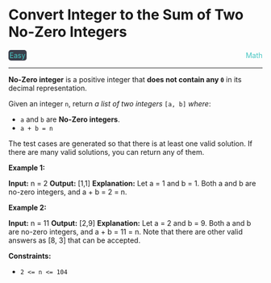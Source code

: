 # Convert Integer to the Sum of Two No-Zero Integers

<div style="display: flex; justify-content: space-between; align-items: center">
<div style="color: #46c6c2;
padding: 2px; background-color: #3a3f4b; border-radius: 5px;">Easy</div>
<div style="color: #46c6c2">Math</div>
</div>

---

**No-Zero integer** is a positive integer that **does not contain any `0`** in its decimal representation.

Given an integer `n`, return _a list of two integers_ `[a, b]` _where_:

*   `a` and `b` are **No-Zero integers**.
*   `a + b = n`

The test cases are generated so that there is at least one valid solution. If there are many valid solutions, you can return any of them.

**Example 1:**

**Input:** n = 2
**Output:** \[1,1\]
**Explanation:** Let a = 1 and b = 1.
Both a and b are no-zero integers, and a + b = 2 = n.

**Example 2:**

**Input:** n = 11
**Output:** \[2,9\]
**Explanation:** Let a = 2 and b = 9.
Both a and b are no-zero integers, and a + b = 11 = n.
Note that there are other valid answers as \[8, 3\] that can be accepted.

**Constraints:**

*   `2 <= n <= 104`
